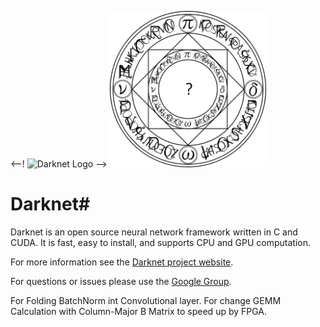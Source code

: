 <--! ![Darknet Logo](http://pjreddie.com/media/files/darknet-black-small.png) -->
<img src="./files/Magic_formation.png" alt="logo" width="250"/>

# Darknet#
Darknet is an open source neural network framework written in C and CUDA. It is fast, easy to install, and supports CPU and GPU computation.

For more information see the [Darknet project website](http://pjreddie.com/darknet).

For questions or issues please use the [Google Group](https://groups.google.com/forum/#!forum/darknet).

For Folding BatchNorm int Convolutional layer.
For change GEMM Calculation with Column-Major B Matrix to speed up by FPGA.

